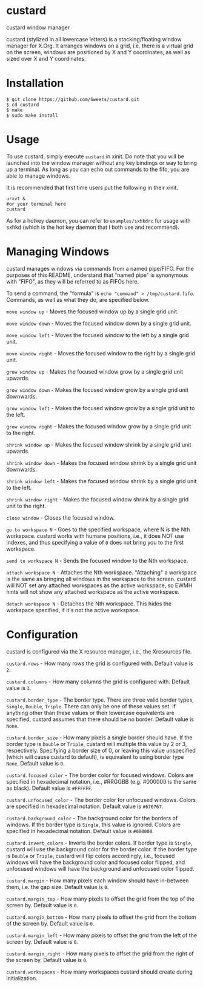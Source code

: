 # custard
custard window manager

custard (stylized in all lowercase letters) is a stacking/floating window manager for X.Org. It arranges windows on a grid, i.e. there is a virtual grid on the screen, windows are positioned by X and Y coordinates, as well as sized over X and Y coordinates.

# Installation

```
$ git clone https://github.com/Sweets/custard.git
$ cd custard
$ make
$ sudo make install
```

# Usage

To use custard, simply execute `custard` in xinit. Do note that you will be launched into the window manager without any key bindings or way to bring up a terminal. As long as you can echo out commands to the fifo, you are able to manage windows.

It is recommended that first time users put the following in their xinit.

```
urxvt &
#or your terminal here
custard
```

As for a hotkey daemon, you can refer to `examples/sxhkdrc` for usage with sxhkd (which is the hot key daemon that I both use and recommend).

# Managing Windows

custard manages windows via commands from a named pipe/FIFO. For the purposes of this README, understand that "named pipe" is synonymous with "FIFO", as they will be referred to as FIFOs here.

To send a command, the "formula" is `echo "command" > /tmp/custard.fifo`. Commands, as well as what they do, are specified below.

`move window up` - Moves the focused window up by a single grid unit.

`move window down` - Moves the focused window down by a single grid unit.

`move window left` - Moves the focused window to the left by a single grid unit.

`move window right` - Moves the focused window to the right by a single grid unit.

`grow window up` - Makes the focused window grow by a single grid unit upwards.

`grow window down` - Makes the focused window grow by a single grid unit downwards.

`grow window left` - Makes the focused window grow by a single grid unit to the left.

`grow window right` - Makes the focused window grow by a single grid unit to the right.

`shrink window up` - Makes the focused window shrink by a single grid unit upwards.

`shrink window down` - Makes the focused window shrink by a single grid unit downwards.

`shrink window left` - Makes the focused window shrink by a single grid unit to the left.

`shrink window right` - Makes the focused window shrink by a single grid unit to the right.

`close window` - Closes the focused window.

`go to workspace N` - Goes to the specified workspace, where N is the Nth workspace. custard works with humane positions, i.e., it does NOT use indexes, and thus specifying a value of `0` does not bring you to the first workspace.

`send to workspace N` - Sends the focused window to the Nth workspace.

`attach workspace N` - Attaches the Nth workspace. "Attaching" a workspace is the same as bringing all windows in the workspace to the screen. custard will NOT set any attached workspaces as the active workspace, so EWMH hints will not show any attached workspace as the active workspace.

`detach workspace N` - Detaches the Nth workspace. This hides the workspace specified, if it's not the active workspace.

# Configuration

custard is configured via the X resource manager, i.e., the Xresources file.

`custard.rows` - How many rows the grid is configured with. Default value is `2`.

`custard.columns` - How many columns the grid is configured with. Default value is `3`.

`custard.border_type` - The border type. There are three valid border types, `Single`, `Double`, `Triple`. There can only be one of these values set. If anything other than these values or their lowercase equivalents are specified, custard assumes that there should be no border. Default value is `None`.

`custard.border_size` - How many pixels a single border should have. If the border type is `Double` or `Triple`, custard will multiple this value by 2 or 3, respectively. Specifying a border size of 0, or leaving this value unspecified (which will cause custard to default), is equivalent to using border type `None`. Default value is `0`.

`custard.focused_color` - The border color for focused windows. Colors are specified in hexadecimal notation, i.e., #RRGGBB (e.g. #000000 is the same as black). Default value is `#FFFFFF`.

`custard.unfocused_color` - The border color for unfocused windows. Colors are specified in hexadecimal notation. Default value is `#676767`.

`custard.background_color` - The background color for the borders of windows. If the border type is `Single`, this value is ignored. Colors are specified in hexadecimal notation. Default value is `#000000`.

`custard.invert_colors` - Inverts the border colors. If border type is `Single`, custard will use the background color for the border color. If the border type is `Double` or `Triple`, custard will flip colors accordingly, i.e., focused windows will have the background color and focused color flipped,  and unfocused windows will have the background and unfocused color flipped.

`custard.margin` - How many pixels each window should have in-between them, i.e. the gap size. Default value is `0`.

`custard.margin_top` - How many pixels to offset the grid from the top of the screen by. Default value is `0`.

`custard.margin_bottom` - How many pixels to offset the grid from the bottom of the screen by. Default value is `0`.

`custard.margin_left` - How many pixels to offset the grid from the left of the screen by. Default value is `0`.

`custard.margin_right` - How many pixels to offset the grid from the right of the screen by. Default value is `0`.

`custard.workspaces` - How many workspaces custard should create during initialization.

